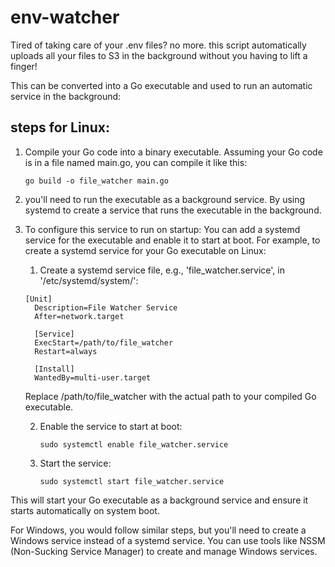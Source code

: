 # env-watcher

Tired of taking care of your .env files? no more. this script automatically uploads all your files to S3 in the background without you having to lift a finger!


This can be converted into a Go executable and used to run an automatic service in the background:
## steps for Linux:

1. Compile your Go code into a binary executable. Assuming your Go code is in a file named main.go, you can compile it like this:
   ```
   go build -o file_watcher main.go
   ```
2. you'll need to run the executable as a background service. By using systemd to create a service that runs the executable in the background.
3. To configure this service to run on startup: You can add a systemd service for the executable and enable it to start at boot.
   For example, to create a systemd service for your Go executable on Linux:
    1. Create a systemd service file, e.g., 'file_watcher.service', in '/etc/systemd/system/':
    ```
    [Unit]
      Description=File Watcher Service
      After=network.target
      
      [Service]
      ExecStart=/path/to/file_watcher
      Restart=always
      
      [Install]
      WantedBy=multi-user.target
    ```
    Replace /path/to/file_watcher with the actual path to your compiled Go executable.

   2. Enable the service to start at boot:
      
      ```
      sudo systemctl enable file_watcher.service
      ```
      
   4. Start the service:
      
      ```
      sudo systemctl start file_watcher.service
      ```

This will start your Go executable as a background service and ensure it starts automatically on system boot.

For Windows, you would follow similar steps, but you'll need to create a Windows service instead of a systemd service. You can use tools like NSSM (Non-Sucking Service Manager) to create and manage Windows services.
